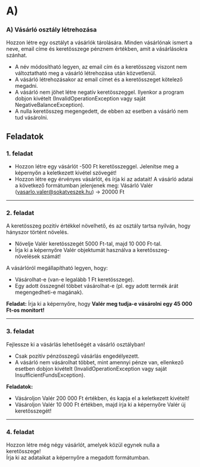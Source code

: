 # **A)**


### A) Vásárló osztály létrehozása

Hozzon létre egy osztályt a vásárlók tárolására. Minden vásárlónak ismert a neve, email címe és keretösszege pénznem értékben, amit a vásárlásokra szánhat.

* A név módosítható legyen, az email cím és a keretösszeg viszont nem változtatható meg a vásárló létrehozása után közvetlenül.
* A vásárló létrehozásakor az email címet és a keretösszeget kötelező megadni.
* A vásárló nem jöhet létre negatív keretösszeggel. Ilyenkor a program dobjon kivételt (InvalidOperationException vagy saját NegativeBalanceException).
* A nulla keretösszeg megengedett, de ebben az esetben a vásárló nem tud vásárolni.

## Feladatok

### 1. feladat

* Hozzon létre egy vásárlót -500 Ft keretösszeggel. Jelenítse meg a képernyőn a keletkezett kivétel szövegét!
* Hozzon létre egy érvényes vásárlót, és írja ki az adatait! A vásárló adatai a következő formátumban jelenjenek meg: Vásárló Valér (vasarlo.valer@sokatveszek.hu) -> 20000 Ft

---
    
### 2. feladat

A keretösszeg pozitív értékkel növelhető, és az osztály tartsa nyilván, hogy hányszor történt növelés.

* Növelje Valér keretösszegét 5000 Ft-tal, majd 10 000 Ft-tal.
* Írja ki a képernyőre Valér objektumát használva a keretösszeg-növelések számát!

A vásárlóról megállapítható legyen, hogy:

* Vásárolhat-e (van-e legalább 1 Ft keretösszege).
* Egy adott összegnél többet vásárolhat-e (pl. egy adott termék árát megengedheti-e magának).

**Feladat:** Írja ki a képernyőre, hogy **Valér meg tudja-e vásárolni egy 45 000 Ft-os monitort!**

---

### 3. feladat

Fejlessze ki a vásárlás lehetőségét a vásárló osztályban!

* Csak pozitív pénzösszegű vásárlás engedélyezett.
* A vásárló nem vásárolhat többet, mint amennyi pénze van, ellenkező esetben dobjon kivételt (InvalidOperationException vagy saját InsufficientFundsException).

**Feladatok:**

* Vásároljon Valér 200 000 Ft értékben, és kapja el a keletkezett kivételt!
* Vásároljon Valér 10 000 Ft értékben, majd írja ki a képernyőre Valér új keretösszegét!

---

### 4. feladat

Hozzon létre még négy vásárlót, amelyek közül egynek nulla a keretösszege! \
 Írja ki az adataikat a képernyőre a megadott formátumban.
